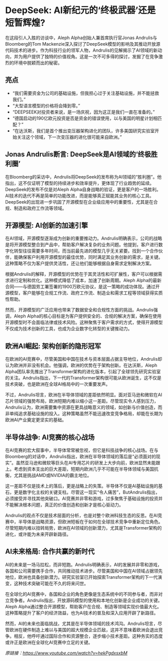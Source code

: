 # DeepSeek: AI新纪元的‘终极武器’还是短暂辉煌?

在这段引人入胜的访谈中，Aleph Alpha创始人兼首席执行官Jonas Andrulis与Bloomberg的Tom Mackenzie深入探讨了DeepSeek模型的影响及其推动开放源代码技术的进步。作为科技行业的领军人物，Andrulis的见解揭示了AI领域的新动向，并为用户提供了独特的价值视角。这是一次不可多得的探讨，发掘了在竞争激烈的环境中脱颖而出的秘密。

## 亮点
- “我们需要资金为公司的基础设施，但我担心过于关注基础设施，并不能拯救我们。”
- “大型语言模型的价格将会降到零。”
- “DEEPSEEK对投资者来说，是一场庆祝，因为这正是我们一直在准备的。”
- “德国启动的190亿欧元投资是否是资金的错误使用，以与美国的明星计划相匹配？”
- “在达沃斯，我们是首个推出变压器架构进化的团队，许多美国研究实验室开始关注这个领域，下一次变压器的进化很可能来自欧洲。”

## Jonas Andrulis断言: DeepSeek是AI领域的‘终极胜利圈’
在Bloomberg的采访中，Andrulis将DeepSeek的发布称为AI领域的“胜利圈”。他指出，这不仅证明了模型的持续进步和效率提升，更体现了行业趋势的延续。DeepSeek的发布不仅是对Aleph Alpha自身战略的验证，更是客户的一场胜利。AI技术的迭代不再是简单的功能改进，而是能够真正赋能其业务的核心工具。DeepSeek的出现进一步巩固了开源模型在企业级应用中的重要性，尤其是在合规、制造和政府工作流等领域。

## 开源模型: AI创新的加速引擎
在AI领域，开源模型逐渐成为创新的重要推动力。Andrulis明确表示，公司的战略是将开源模型整合到产品中，帮助客户解决复杂的业务问题。他提到，客户进行数字化转型往往需要多年时间，而当前最先进的模型几乎无关紧要。找到一个合作伙伴，能确保客户利用开源模型的最佳优势，同时满足其业务创新的需求，是关键。这种策略不仅为客户提供灵活性，还让他们能够根据自身需求定制解决方案。

根据Andrulis的解释，开源模型的优势在于其灵活性和可扩展性，客户可以根据需求进行定制和优化。这种模式降低了成本，加速了创新周期。Aleph Alpha的最新合同——与德国劳工署签署的1900万欧元协议，是这一策略的成功体现。通过开源模型，客户能够在合规工作流、政府工作流、制造业和需求工程等领域获得实质性帮助。

然而，开源模型的广泛应用也带来了数据安全和合规性方面的挑战。Andrulis强调，Aleph Alpha的核心目标是为客户提供安全的、合规的解决方案，确保在使用开源模型时不会面临法律或技术风险。这种聚焦于客户需求的方式，使得开源模型不仅成为技术创新的工具，也成为企业数字化转型的关键推动力。

## 欧洲AI崛起: 架构创新的隐形冠军
在欧洲的AI竞赛中，尽管美国和中国在技术与资本层面占据主导地位，Andrulis却认为欧洲并非没有机会。他强调，欧洲的优势在于架构创新。在达沃斯，Aleph Alpha团队率先推出了Transformer架构的进化版本，引起了全球领先研究实验室的关注。Andrulis指出，下一代的Transformer架构很可能从欧洲诞生，这不仅是技术突破，也是欧洲在全球AI格局中的一次重要发声。

不过，Andrulis坦言，欧洲在半导体领域的差距依然明显。面对亚马逊和微软在AI芯片领域的强势布局，欧洲短期内难以缩小这一差距。尽管现实令人感到压力，Andrulis认为，欧洲需要集中资源在更具战略意义的领域，如创新与价值创造，而非单纯追求基础设施的投入。这种策略虽然不能迅速改变竞争格局，却能在长期为欧洲AI产业奠定更坚实的基础。

## 半导体战争: AI竞赛的核心战场
在AI竞赛的宏大叙事中，半导体常常被忽视，但它是科技战争的核心战场。在与Bloomberg的对话中，Andrulis指出，欧洲在半导体领域的落后是“必须面对的现实”。虽然亚马逊和微软等巨头在AI专用芯片的研发上大步向前，欧洲显然未能跟上。考虑到资本支出的巨大差距，短期内欧洲几乎不可能在半导体领域与美国抗衡，尤其是挑战AMD或NVIDIA的霸主地位。

这一差距不仅是技术上的落后，更是战略上的失策。半导体不仅是AI基础设施的基石，更是数字化主权的关键支柱。尽管这一现实“令人痛苦”，ButAndrulis指出，必须接受并寻找其他突破口。AI竞赛并非零和游戏，过多聚焦于基础设施的投资并不能解决根本问题，真正的价值创造和创新才是核心驱动力。

Andrulis的观点不仅是技术层面的分析，也是对整个欧洲科技生态的反思。在AI竞赛中，半导体是战略资源，但欧洲短板在于如何在全球技术竞争中重新定位角色。尽管短期内难以扭转局势，欧洲在AI领域的创新潜力，尤其是Transformer架构的进化，或许能为未来开辟新路径。

## AI未来格局: 合作共赢的新时代
AI的未来是一场马拉松，而非短跑。Andrulis明确表示，AI的发展并非零和游戏，各国和公司需要携手合作，共同推动技术进步。尽管美国和中国在AI领域占据领先地位，欧洲也具备创新潜力。研究实验室已开始探索Transformer架构的下一代演变，这种技术突破可能在不久的将来问世。

在全球化的AI竞赛中，各国和企业的角色更像是生态系统中的不同参与者，而非对立竞争者。Andrulis指出，开放源码模型的使用和本地化创新是企业成功的关键。Aleph Alpha通过整合开源模型，帮助客户在合规、制造等领域实现价值最大化。这种策略提升了客户的经济效益，也为AI技术的普及和深入应用开辟了新路径。

然而，AI的未来也面临挑战，尤其是在半导体领域的技术鸿沟。Andrulis坦言，尽管欧洲在硬件制造上难以与美国的超大规模企业匹敌，这并不意味着欧洲会退出竞争。相反，他呼吁通过国际合作和资源整合，逐步缩小技术差距。这种务实的态度或许正是欧洲在全球化AI竞赛中立足的关键。

_原链接：https://www.youtube.com/watch?v=hekPgdxsxbM_